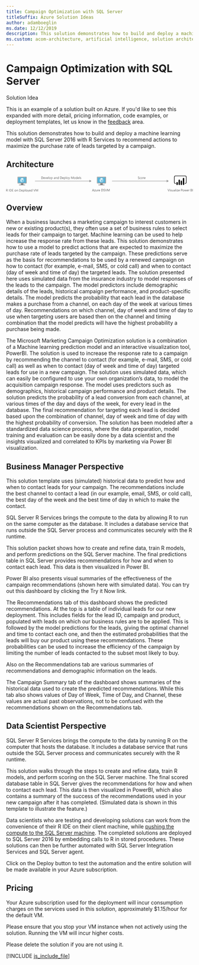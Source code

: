 ```yaml
---
title: Campaign Optimization with SQL Server
titleSuffix: Azure Solution Ideas
author: adamboeglin
ms.date: 12/12/2019
description: This solution demonstrates how to build and deploy a machine learning model with SQL Server 2016 with R Services to recommend actions to maximize the purchase rate of leads targeted by a campaign.
ms.custom: acom-architecture, artificial intelligence, solution architectures, Azure, ai gallery
---
```

# Campaign Optimization with SQL Server

<div class="alert">
    <p class="alert-title">
        <span class="icon is-left" aria-hidden="true">
            <span class="icon docon docon-lightbulb" role="presentation"></span>
        </span>Solution Idea</p>
    <p>This is an example of a solution built on Azure. If you'd like to see this expanded with more detail, pricing information, code examples, or deployment templates, let us know in the <a href="#feedback">feedback</a> area.</p>
</div>

This solution demonstrates how to build and deploy a machine learning model with SQL Server 2016 with R Services to recommend actions to maximize the purchase rate of leads targeted by a campaign.

## Architecture

<svg class="architecture-diagram" aria-labelledby="campaign-optimization-with-sql-server" height="71.779" viewbox="0 0 811.074 71.779" width="811.074" xmlns="http://www.w3.org/2000/svg">
    <path fill="#969696" d="M124.922 22.731h238.266v1.5H124.922z"/>
    <path fill="#969696" d="M361.655 18.246l9.067 5.235-9.067 5.236V18.246zM459.922 22.731h239.266v1.5H459.922z"/>
    <path fill="#969696" d="M697.655 18.246l9.067 5.235-9.067 5.236V18.246z"/>
    <path d="M382.074 67.9H380.8l-1.039-2.748h-4.156l-.975 2.748h-1.278l3.76-9.8h1.188zm-2.687-3.78l-1.538-4.177a4 4 0 01-.15-.656h-.027a3.733 3.733 0 01-.157.656l-1.524 4.177zM388.247 61.224l-4.147 5.722h4.1v.954h-5.749v-.349l4.149-5.691h-3.753v-.96h5.4zM395.356 67.9h-1.121v-1.1h-.027a2.3 2.3 0 01-2.16 1.271q-2.5 0-2.5-2.98V60.9h1.114v4.006q0 2.215 1.7 2.215a1.719 1.719 0 001.351-.6 2.321 2.321 0 00.529-1.583V60.9h1.121zM401.27 62.037a1.372 1.372 0 00-.848-.226 1.433 1.433 0 00-1.2.677 3.136 3.136 0 00-.481 1.846V67.9h-1.121v-7h1.121v1.442h.027a2.447 2.447 0 01.731-1.152 1.67 1.67 0 011.1-.413 1.837 1.837 0 01.67.1zM407.928 64.683h-4.942a2.614 2.614 0 00.629 1.8 2.167 2.167 0 001.654.636 3.441 3.441 0 002.174-.779v1.06a4.065 4.065 0 01-2.44.67 2.954 2.954 0 01-2.331-.954 3.9 3.9 0 01-.848-2.683 3.832 3.832 0 01.926-2.663 2.973 2.973 0 012.3-1.028 2.63 2.63 0 012.126.889 3.707 3.707 0 01.752 2.468zm-1.148-.95a2.286 2.286 0 00-.468-1.511 1.6 1.6 0 00-1.282-.54 1.809 1.809 0 00-1.347.567 2.574 2.574 0 00-.683 1.484zM413.608 67.9v-9.8h2.707q5.181 0 5.182 4.778a4.811 4.811 0 01-1.439 3.646 5.334 5.334 0 01-3.852 1.378zm1.148-8.764v7.725h1.463a4.155 4.155 0 003-1.032 3.868 3.868 0 001.073-2.926q0-3.768-4.006-3.767zM422.967 67.506v-1.353a2.633 2.633 0 00.558.369 4.349 4.349 0 00.684.276 5.231 5.231 0 00.721.175 4.018 4.018 0 00.67.062 2.624 2.624 0 001.582-.393 1.476 1.476 0 00.35-1.822 2 2 0 00-.482-.537 4.815 4.815 0 00-.729-.465c-.279-.147-.582-.3-.905-.468q-.513-.259-.957-.526a4.13 4.13 0 01-.772-.588 2.451 2.451 0 01-.516-.729 2.479 2.479 0 01.105-2.119 2.519 2.519 0 01.772-.816 3.5 3.5 0 011.091-.479 4.955 4.955 0 011.247-.157 4.783 4.783 0 012.112.349v1.292a3.829 3.829 0 00-2.229-.6 3.636 3.636 0 00-.752.079 2.084 2.084 0 00-.67.256 1.491 1.491 0 00-.479.458 1.216 1.216 0 00-.185.684 1.413 1.413 0 00.14.649 1.6 1.6 0 00.414.5 4.121 4.121 0 00.666.438q.394.212.906.465t1 .547a4.573 4.573 0 01.827.636 2.815 2.815 0 01.563.772 2.163 2.163 0 01.209.971 2.472 2.472 0 01-.283 1.228 2.341 2.341 0 01-.766.816 3.379 3.379 0 01-1.111.455 6.129 6.129 0 01-1.326.14 5.326 5.326 0 01-.574-.038q-.343-.037-.7-.109a5.43 5.43 0 01-.674-.178 2.09 2.09 0 01-.507-.24zM438.149 58.1l-3.63 9.8h-1.265l-3.554-9.8h1.278l2.714 7.772a4.68 4.68 0 01.2.868h.027a4.217 4.217 0 01.226-.882l2.769-7.759zM449.552 67.9h-1.142v-6.574q0-.779.1-1.907h-.027a6.194 6.194 0 01-.294.95l-3.35 7.533h-.561l-3.343-7.479a5.8 5.8 0 01-.294-1h-.027q.054.589.055 1.921V67.9h-1.107v-9.8h1.518l3.008 6.836a8.77 8.77 0 01.451 1.176h.041c.2-.538.354-.938.472-1.2l3.069-6.809h1.436zM572.794 13.506v-1.353a2.625 2.625 0 00.557.369 4.466 4.466 0 00.684.276 5.349 5.349 0 00.722.175 4.018 4.018 0 00.67.062 2.631 2.631 0 001.583-.393 1.333 1.333 0 00.522-1.132 1.317 1.317 0 00-.175-.69 1.961 1.961 0 00-.481-.537 4.9 4.9 0 00-.728-.465q-.422-.221-.906-.468-.513-.259-.957-.526a4.1 4.1 0 01-.772-.588 2.472 2.472 0 01-.513-.729 2.252 2.252 0 01-.187-.953 2.241 2.241 0 01.294-1.166 2.529 2.529 0 01.772-.816 3.5 3.5 0 011.09-.479 4.968 4.968 0 011.248-.157 4.783 4.783 0 012.112.349v1.291a3.826 3.826 0 00-2.229-.6 3.643 3.643 0 00-.752.079 2.093 2.093 0 00-.67.256 1.491 1.491 0 00-.479.458 1.216 1.216 0 00-.185.684 1.4 1.4 0 00.141.649 1.584 1.584 0 00.413.5 4.132 4.132 0 00.667.438q.393.212.905.465t1 .547a4.573 4.573 0 01.827.636 2.859 2.859 0 01.564.772 2.176 2.176 0 01.208.971 2.462 2.462 0 01-.284 1.228 2.315 2.315 0 01-.766.816 3.357 3.357 0 01-1.11.455 6.122 6.122 0 01-1.326.14 5.326 5.326 0 01-.574-.038q-.341-.037-.7-.109a5.325 5.325 0 01-.673-.178 2.048 2.048 0 01-.512-.239zM585.311 13.581a3.637 3.637 0 01-1.914.485 3.174 3.174 0 01-2.417-.974 3.536 3.536 0 01-.919-2.526 3.877 3.877 0 01.991-2.778 3.465 3.465 0 012.646-1.05 3.688 3.688 0 011.627.342v1.149a2.852 2.852 0 00-1.668-.547 2.259 2.259 0 00-1.761.769 2.926 2.926 0 00-.687 2.021 2.782 2.782 0 00.646 1.941 2.23 2.23 0 001.733.711 2.807 2.807 0 001.723-.608zM589.932 14.067a3.245 3.245 0 01-2.478-.981 3.629 3.629 0 01-.927-2.6 3.784 3.784 0 01.964-2.755 3.468 3.468 0 012.6-.991 3.141 3.141 0 012.444.964 3.824 3.824 0 01.878 2.673 3.761 3.761 0 01-.946 2.683 3.318 3.318 0 01-2.535 1.007zm.082-6.385a2.132 2.132 0 00-1.709.735 3.017 3.017 0 00-.629 2.026 2.855 2.855 0 00.636 1.962 2.161 2.161 0 001.7.718 2.049 2.049 0 001.671-.7 3.048 3.048 0 00.585-2 3.1 3.1 0 00-.585-2.023 2.039 2.039 0 00-1.669-.718zM598.859 8.037a1.372 1.372 0 00-.848-.226 1.433 1.433 0 00-1.2.677 3.136 3.136 0 00-.481 1.846V13.9h-1.121v-7h1.121v1.445h.027a2.447 2.447 0 01.731-1.152 1.67 1.67 0 011.1-.413 1.837 1.837 0 01.67.1zM605.518 10.683h-4.942a2.614 2.614 0 00.629 1.8 2.167 2.167 0 001.654.636 3.441 3.441 0 002.174-.779v1.06a4.065 4.065 0 01-2.44.67 2.954 2.954 0 01-2.331-.954 3.9 3.9 0 01-.848-2.683 3.832 3.832 0 01.926-2.663 2.973 2.973 0 012.3-1.028 2.63 2.63 0 012.126.889 3.707 3.707 0 01.752 2.468zm-1.148-.95a2.286 2.286 0 00-.468-1.511 1.6 1.6 0 00-1.282-.54 1.809 1.809 0 00-1.347.567 2.574 2.574 0 00-.684 1.483zM152.753 13.9V4.1h2.707q5.181 0 5.182 4.778a4.812 4.812 0 01-1.439 3.646 5.336 5.336 0 01-3.852 1.378zm1.147-8.761v7.725h1.463a4.155 4.155 0 003-1.032 3.87 3.87 0 001.073-2.926q0-3.768-4.006-3.767zM168.045 10.683H163.1a2.616 2.616 0 00.629 1.8 2.167 2.167 0 001.654.636 3.441 3.441 0 002.174-.779v1.06a4.065 4.065 0 01-2.44.67 2.955 2.955 0 01-2.331-.954 3.9 3.9 0 01-.848-2.683 3.83 3.83 0 01.926-2.663 2.971 2.971 0 012.3-1.028 2.631 2.631 0 012.126.889 3.707 3.707 0 01.752 2.468zm-1.148-.95a2.281 2.281 0 00-.468-1.511 1.6 1.6 0 00-1.282-.54 1.808 1.808 0 00-1.347.567 2.577 2.577 0 00-.684 1.483zM175.243 6.9l-2.789 7h-1.1l-2.652-7h1.23l1.777 5.086a4.618 4.618 0 01.246.978h.027a4.576 4.576 0 01.219-.95l1.86-5.114zM181.99 10.683h-4.942a2.616 2.616 0 00.629 1.8 2.167 2.167 0 001.654.636 3.441 3.441 0 002.174-.779v1.06a4.065 4.065 0 01-2.44.67 2.955 2.955 0 01-2.331-.954 3.9 3.9 0 01-.848-2.683 3.83 3.83 0 01.926-2.663 2.971 2.971 0 012.3-1.028 2.631 2.631 0 012.126.889 3.707 3.707 0 01.752 2.468zm-1.148-.95a2.281 2.281 0 00-.468-1.511 1.6 1.6 0 00-1.282-.54 1.808 1.808 0 00-1.347.567 2.577 2.577 0 00-.684 1.483zM184.807 13.9h-1.121V3.539h1.121zM190 14.067a3.246 3.246 0 01-2.478-.981 3.631 3.631 0 01-.926-2.6 3.784 3.784 0 01.964-2.755 3.468 3.468 0 012.6-.991 3.14 3.14 0 012.444.964 3.822 3.822 0 01.878 2.673 3.759 3.759 0 01-.947 2.683A3.316 3.316 0 01190 14.067zm.082-6.385a2.131 2.131 0 00-1.709.735 3.015 3.015 0 00-.629 2.026 2.855 2.855 0 00.636 1.962 2.161 2.161 0 001.7.718 2.051 2.051 0 001.671-.7 3.054 3.054 0 00.584-2 3.107 3.107 0 00-.584-2.023 2.041 2.041 0 00-1.667-.718zM196.428 12.891h-.028v4.231h-1.121V6.9h1.121v1.23h.027a2.651 2.651 0 012.42-1.395 2.563 2.563 0 012.112.94 3.89 3.89 0 01.759 2.519 4.344 4.344 0 01-.854 2.813 2.848 2.848 0 01-2.338 1.056 2.341 2.341 0 01-2.098-1.172zm-.027-2.823v.978a2.084 2.084 0 00.564 1.474 2.012 2.012 0 003.028-.175 3.573 3.573 0 00.578-2.167 2.822 2.822 0 00-.54-1.832 1.789 1.789 0 00-1.463-.663 1.984 1.984 0 00-1.568.68 2.5 2.5 0 00-.6 1.705zM212.355 13.9h-1.121v-1.091h-.027a2.347 2.347 0 01-2.153 1.258 2.3 2.3 0 01-1.637-.554 1.919 1.919 0 01-.591-1.47q0-1.961 2.311-2.283l2.1-.294q0-1.784-1.442-1.784a3.445 3.445 0 00-2.283.861V7.395a4.337 4.337 0 012.379-.656q2.468 0 2.468 2.611zm-1.121-3.541l-1.688.232a2.759 2.759 0 00-1.176.386 1.115 1.115 0 00-.4.981 1.067 1.067 0 00.366.837 1.411 1.411 0 00.974.325 1.8 1.8 0 001.377-.585 2.086 2.086 0 00.543-1.479zM220.278 13.9h-1.121V9.91q0-2.228-1.627-2.229a1.766 1.766 0 00-1.391.632 2.346 2.346 0 00-.55 1.6V13.9h-1.121v-7h1.121v1.165h.027a2.526 2.526 0 012.3-1.326 2.142 2.142 0 011.757.741 3.308 3.308 0 01.608 2.144zM228.365 13.9h-1.121v-1.187h-.027a2.824 2.824 0 01-4.515.413 3.853 3.853 0 01-.79-2.56 4.2 4.2 0 01.875-2.782 2.885 2.885 0 012.331-1.046 2.243 2.243 0 012.1 1.135h.027V3.539h1.121zm-1.121-3.165v-1.03a2 2 0 00-.561-1.436 1.882 1.882 0 00-1.422-.588 1.936 1.936 0 00-1.613.752 3.294 3.294 0 00-.588 2.078 2.966 2.966 0 00.564 1.911 1.843 1.843 0 001.514.7 1.915 1.915 0 001.521-.677 2.522 2.522 0 00.585-1.707zM234.62 13.9V4.1h2.707q5.181 0 5.182 4.778a4.812 4.812 0 01-1.439 3.646 5.336 5.336 0 01-3.852 1.378zm1.148-8.764v7.725h1.463a4.155 4.155 0 003-1.032 3.87 3.87 0 001.073-2.926q0-3.768-4.006-3.767zM249.912 10.683h-4.942a2.616 2.616 0 00.629 1.8 2.167 2.167 0 001.654.636 3.441 3.441 0 002.174-.779v1.06a4.065 4.065 0 01-2.44.67 2.955 2.955 0 01-2.331-.954 3.9 3.9 0 01-.848-2.683 3.83 3.83 0 01.926-2.663 2.971 2.971 0 012.3-1.028 2.631 2.631 0 012.126.889 3.707 3.707 0 01.752 2.468zm-1.148-.95a2.281 2.281 0 00-.468-1.511 1.6 1.6 0 00-1.282-.54 1.808 1.808 0 00-1.347.567 2.577 2.577 0 00-.684 1.483zM252.756 12.891h-.027v4.231h-1.121V6.9h1.121v1.23h.027a2.651 2.651 0 012.42-1.395 2.563 2.563 0 012.112.94 3.89 3.89 0 01.759 2.519 4.344 4.344 0 01-.854 2.813 2.848 2.848 0 01-2.338 1.056 2.341 2.341 0 01-2.099-1.172zm-.027-2.823v.978a2.084 2.084 0 00.564 1.474 2.012 2.012 0 003.028-.175 3.573 3.573 0 00.578-2.167 2.822 2.822 0 00-.54-1.832 1.789 1.789 0 00-1.463-.663 1.984 1.984 0 00-1.572.681 2.5 2.5 0 00-.595 1.704zM260.959 13.9h-1.121V3.539h1.121zM266.154 14.067a3.246 3.246 0 01-2.478-.981 3.631 3.631 0 01-.926-2.6 3.784 3.784 0 01.964-2.755 3.468 3.468 0 012.6-.991 3.14 3.14 0 012.444.964 3.822 3.822 0 01.878 2.673 3.759 3.759 0 01-.947 2.683 3.316 3.316 0 01-2.535 1.007zm.082-6.385a2.131 2.131 0 00-1.709.735 3.015 3.015 0 00-.629 2.026 2.855 2.855 0 00.636 1.962 2.161 2.161 0 001.7.718 2.051 2.051 0 001.671-.7 3.054 3.054 0 00.584-2 3.107 3.107 0 00-.584-2.023 2.041 2.041 0 00-1.669-.718zM277 6.9l-3.22 8.121q-.861 2.174-2.42 2.174a2.586 2.586 0 01-.731-.089v-1a2.076 2.076 0 00.663.123 1.374 1.374 0 001.271-1.012l.561-1.326-2.731-6.991h1.244l1.894 5.387q.034.1.144.533h.041q.034-.164.137-.52l1.989-5.4zM292.186 13.9h-1.142V7.326q0-.779.1-1.907h-.027a6.085 6.085 0 01-.294.95l-3.35 7.533h-.561l-3.343-7.479a5.889 5.889 0 01-.294-1h-.027q.054.589.055 1.921V13.9h-1.107V4.1h1.518l3.008 6.836a8.77 8.77 0 01.451 1.176h.041c.2-.538.353-.938.472-1.2L290.75 4.1h1.436zM297.538 14.067a3.247 3.247 0 01-2.479-.981 3.632 3.632 0 01-.926-2.6 3.784 3.784 0 01.967-2.756 3.468 3.468 0 012.6-.991 3.138 3.138 0 012.443.964 3.82 3.82 0 01.879 2.673 3.757 3.757 0 01-.947 2.683 3.314 3.314 0 01-2.537 1.008zm.082-6.385a2.13 2.13 0 00-1.709.735 3.012 3.012 0 00-.629 2.026 2.855 2.855 0 00.636 1.962 2.161 2.161 0 001.7.718 2.054 2.054 0 001.672-.7 3.059 3.059 0 00.584-2 3.113 3.113 0 00-.584-2.023 2.044 2.044 0 00-1.67-.718zM308.79 13.9h-1.121v-1.187h-.027a2.589 2.589 0 01-2.406 1.354 2.616 2.616 0 01-2.109-.94 3.859 3.859 0 01-.789-2.56 4.192 4.192 0 01.875-2.782 2.885 2.885 0 012.331-1.046 2.243 2.243 0 012.1 1.135h.027V3.539h1.121zm-1.121-3.165v-1.03a2 2 0 00-.561-1.436 1.882 1.882 0 00-1.422-.588 1.936 1.936 0 00-1.613.752 3.291 3.291 0 00-.588 2.078 2.961 2.961 0 00.564 1.911 1.841 1.841 0 001.514.7 1.918 1.918 0 001.521-.677 2.527 2.527 0 00.585-1.707zM316.686 10.683h-4.942a2.614 2.614 0 00.629 1.8 2.167 2.167 0 001.654.636 3.441 3.441 0 002.174-.779v1.06a4.065 4.065 0 01-2.44.67 2.954 2.954 0 01-2.331-.954 3.9 3.9 0 01-.848-2.683 3.832 3.832 0 01.926-2.663 2.973 2.973 0 012.3-1.028 2.63 2.63 0 012.126.889 3.707 3.707 0 01.752 2.468zm-1.148-.95a2.286 2.286 0 00-.468-1.511 1.6 1.6 0 00-1.282-.54 1.809 1.809 0 00-1.347.567 2.574 2.574 0 00-.684 1.483zM319.5 13.9h-1.121V3.539h1.121zM321.348 13.65v-1.2a3.316 3.316 0 002.017.677q1.477 0 1.477-.984a.854.854 0 00-.127-.476 1.258 1.258 0 00-.342-.345 2.584 2.584 0 00-.506-.271c-.193-.079-.4-.162-.625-.249a8.022 8.022 0 01-.816-.372 2.48 2.48 0 01-.588-.424 1.559 1.559 0 01-.355-.537 1.9 1.9 0 01-.12-.7 1.677 1.677 0 01.226-.872 1.994 1.994 0 01.6-.635 2.768 2.768 0 01.857-.387 3.842 3.842 0 011-.13 4.01 4.01 0 011.627.314v1.129a3.173 3.173 0 00-1.777-.506 2.112 2.112 0 00-.567.071 1.391 1.391 0 00-.434.2.936.936 0 00-.281.312.823.823 0 00-.1.4.966.966 0 00.1.458 1.01 1.01 0 00.291.328 2.225 2.225 0 00.465.26c.182.078.39.162.622.253a8.453 8.453 0 01.834.366 2.808 2.808 0 01.629.424 1.638 1.638 0 01.4.543 1.749 1.749 0 01.141.731 1.726 1.726 0 01-.229.9 1.971 1.971 0 01-.612.636 2.821 2.821 0 01-.882.376 4.358 4.358 0 01-1.046.123 3.979 3.979 0 01-1.879-.413zM710.251 58.1l-3.63 9.8h-1.265l-3.556-9.8h1.278l2.714 7.772a4.68 4.68 0 01.2.868h.027a4.217 4.217 0 01.226-.882l2.769-7.759zM712.083 59.125a.71.71 0 01-.513-.205.69.69 0 01-.212-.52.719.719 0 01.725-.731.724.724 0 01.523.209.731.731 0 010 1.035.723.723 0 01-.523.212zm.547 8.777h-1.121v-7h1.121zM714.476 67.65v-1.2a3.318 3.318 0 002.017.677q1.477 0 1.477-.984a.861.861 0 00-.126-.476 1.3 1.3 0 00-.342-.345 2.671 2.671 0 00-.506-.271 34.39 34.39 0 00-.626-.249 8.246 8.246 0 01-.817-.372 2.541 2.541 0 01-.588-.424 1.6 1.6 0 01-.355-.537 1.916 1.916 0 01-.119-.7 1.677 1.677 0 01.226-.872 1.994 1.994 0 01.6-.635 2.764 2.764 0 01.858-.387 3.824 3.824 0 01.994-.13 4.013 4.013 0 011.627.314v1.135a3.175 3.175 0 00-1.777-.506 2.117 2.117 0 00-.567.071 1.407 1.407 0 00-.435.2.93.93 0 00-.279.312.813.813 0 00-.1.4.954.954 0 00.1.458 1 1 0 00.29.328 2.25 2.25 0 00.465.26q.274.117.622.253a8.453 8.453 0 01.834.366 2.831 2.831 0 01.629.424 1.655 1.655 0 01.4.543 1.764 1.764 0 01.14.731 1.717 1.717 0 01-.229.9 1.958 1.958 0 01-.611.636 2.821 2.821 0 01-.882.376 4.358 4.358 0 01-1.046.123 3.977 3.977 0 01-1.874-.419zM726.5 67.9h-1.121v-1.1h-.027a2.3 2.3 0 01-2.16 1.271q-2.5 0-2.5-2.98V60.9h1.108v4.006q0 2.215 1.7 2.215a1.716 1.716 0 001.35-.6 2.317 2.317 0 00.53-1.583V60.9h1.12zM733.773 67.9h-1.121v-1.091h-.027a2.347 2.347 0 01-2.153 1.258 2.3 2.3 0 01-1.637-.554 1.918 1.918 0 01-.592-1.47q0-1.961 2.311-2.283l2.1-.294q0-1.784-1.442-1.784a3.444 3.444 0 00-2.283.861v-1.148a4.335 4.335 0 012.379-.656q2.467 0 2.468 2.611zm-1.121-3.541l-1.688.232a2.756 2.756 0 00-1.176.386 1.115 1.115 0 00-.4.981 1.068 1.068 0 00.365.837 1.413 1.413 0 00.975.325 1.794 1.794 0 001.377-.585 2.082 2.082 0 00.544-1.479zM737.007 67.9h-1.121V57.539h1.121zM739.851 59.125a.71.71 0 01-.513-.205.69.69 0 01-.212-.52.719.719 0 01.725-.731.724.724 0 01.523.209.731.731 0 010 1.035.723.723 0 01-.523.212zm.549 8.775h-1.121v-7h1.121zM747.548 61.224l-4.143 5.722h4.1v.954h-5.749v-.349l4.144-5.691h-3.753v-.96h5.4zM754.623 64.683h-4.942a2.614 2.614 0 00.629 1.8 2.167 2.167 0 001.654.636 3.441 3.441 0 002.174-.779v1.06a4.065 4.065 0 01-2.44.67 2.954 2.954 0 01-2.331-.954 3.9 3.9 0 01-.848-2.683 3.832 3.832 0 01.926-2.663 2.973 2.973 0 012.3-1.028 2.63 2.63 0 012.126.889 3.707 3.707 0 01.752 2.468zm-1.148-.95a2.286 2.286 0 00-.468-1.511 1.6 1.6 0 00-1.282-.54 1.809 1.809 0 00-1.347.567 2.574 2.574 0 00-.684 1.483zM761.452 64.2v3.7H760.3v-9.8h2.7a3.556 3.556 0 012.438.766 2.735 2.735 0 01.864 2.16 2.973 2.973 0 01-.96 2.283 3.671 3.671 0 01-2.595.889zm0-5.059v4.02h1.2a2.682 2.682 0 001.814-.544 1.918 1.918 0 00.626-1.534q0-1.941-2.3-1.941zM770.4 68.067a3.245 3.245 0 01-2.478-.981 3.629 3.629 0 01-.927-2.6 3.784 3.784 0 01.964-2.755 3.468 3.468 0 012.6-.991 3.141 3.141 0 012.444.964 3.824 3.824 0 01.878 2.673 3.761 3.761 0 01-.946 2.683 3.318 3.318 0 01-2.535 1.007zm.082-6.385a2.132 2.132 0 00-1.709.735 3.017 3.017 0 00-.629 2.026 2.855 2.855 0 00.636 1.962 2.161 2.161 0 001.7.718 2.049 2.049 0 001.671-.7 3.048 3.048 0 00.585-2 3.1 3.1 0 00-.585-2.023 2.039 2.039 0 00-1.669-.718zM784.5 60.9l-2.1 7h-1.162l-1.442-5.011a3.293 3.293 0 01-.109-.649h-.027a3.066 3.066 0 01-.144.636l-1.569 5.024h-1.121l-2.119-7h1.176l1.449 5.264a3.167 3.167 0 01.1.629h.055a2.942 2.942 0 01.123-.643l1.613-5.25h1.025l1.449 5.277a3.8 3.8 0 01.1.629h.055a2.886 2.886 0 01.116-.629l1.422-5.277zM791.353 64.683h-4.943a2.618 2.618 0 00.629 1.8 2.168 2.168 0 001.654.636 3.441 3.441 0 002.174-.779v1.06a4.065 4.065 0 01-2.44.67 2.956 2.956 0 01-2.331-.954 3.9 3.9 0 01-.848-2.683 3.828 3.828 0 01.927-2.663 2.969 2.969 0 012.3-1.028 2.632 2.632 0 012.126.889 3.707 3.707 0 01.752 2.468zm-1.148-.95a2.276 2.276 0 00-.469-1.511 1.6 1.6 0 00-1.281-.54 1.808 1.808 0 00-1.347.567 2.58 2.58 0 00-.684 1.483zM796.7 62.037a1.372 1.372 0 00-.848-.226 1.429 1.429 0 00-1.2.677 3.122 3.122 0 00-.482 1.846V67.9h-1.121v-7h1.121v1.442h.027a2.447 2.447 0 01.731-1.152 1.668 1.668 0 011.1-.413 1.841 1.841 0 01.67.1zM801.9 67.9v-9.8h2.789a3.053 3.053 0 012.017.622 2.012 2.012 0 01.745 1.62 2.385 2.385 0 01-.451 1.449 2.432 2.432 0 01-1.244.875v.027a2.49 2.49 0 011.586.749 2.3 2.3 0 01.595 1.644 2.562 2.562 0 01-.9 2.037 3.358 3.358 0 01-2.276.779zm1.148-8.764V62.3h1.176a2.23 2.23 0 001.483-.455 1.584 1.584 0 00.54-1.281q0-1.43-1.88-1.429zm0 4.2v3.527h1.559a2.335 2.335 0 001.569-.479 1.641 1.641 0 00.557-1.312q0-1.736-2.365-1.736zM811.074 67.9h-1.148v-9.8h1.148z" fill="#5b5b5b"/>
    <path d="M777.6 35.017h-1.09v-2.18h1.09a4.2 4.2 0 004.195-4.195V6.375a4.2 4.2 0 00-4.195-4.2h-41.3a4.2 4.2 0 00-4.195 4.2v22.269a4.2 4.2 0 004.195 4.195h1.09v2.18h-1.09a6.382 6.382 0 01-6.374-6.375V6.375A6.382 6.382 0 01736.3 0h41.3a6.382 6.382 0 016.375 6.375v22.269a6.382 6.382 0 01-6.375 6.375"/>
    <path d="M743 27.719a2.958 2.958 0 012.958 2.958V37.5A2.958 2.958 0 01743 40.457a2.958 2.958 0 01-2.959-2.957v-6.822a2.958 2.958 0 012.958-2.958zM752.3 40.457a2.959 2.959 0 01-2.959-2.958V19.99a2.959 2.959 0 115.917 0V37.5a2.959 2.959 0 01-2.958 2.959M770.907 40.371a2.959 2.959 0 01-2.959-2.958v-24.8a2.959 2.959 0 015.917 0v24.8a2.959 2.959 0 01-2.958 2.959M761.6 40.457a2.959 2.959 0 01-2.959-2.958V24.492a2.959 2.959 0 115.917 0V37.5a2.959 2.959 0 01-2.958 2.959"/>
    <path d="M74.766 33.889H63.858c1.311 4.627-.45 5.291-8.163 5.291v2.42h26.228v-2.42c-7.713 0-8.469-.661-7.157-5.291" fill="#7a7a7a"/>
    <path d="M86.442 4.579h-35.51a2.269 2.269 0 00-2.18 2.284v24.763a2.256 2.256 0 002.18 2.265h35.51a2.479 2.479 0 002.424-2.265V6.863a2.488 2.488 0 00-2.424-2.284" fill="#a0a1a2"/>
    <path d="M86.467 4.582H50.931a2.268 2.268 0 00-2.18 2.284v24.76a2.256 2.256 0 002.18 2.266h.845z" fill="#fff" opacity=".2"/>
    <path fill="#59b4d9" d="M85.734 7.667v23.137H51.792V7.667h33.942z"/>
    <path fill="#59b4d9" d="M51.792 30.804h.047V7.667l31.031-.046h.002l-31.08.046v23.137z"/>
    <path fill="#a0a1a2" d="M55.695 39.179h26.227v2.424H55.695z"/>
    <path d="M69.224 6.26a.569.569 0 11-.57-.57.57.57 0 01.57.57" fill="#b8d432"/>
    <path d="M69.246 18.534a.223.223 0 01-.108-.03l-7.063-4.077a.217.217 0 01-.106-.185.214.214 0 01.106-.185l7.025-4.051a.215.215 0 01.211 0l7.065 4.079a.215.215 0 010 .369L69.355 18.5a.216.216 0 01-.108.03" fill="#fff"/>
    <path d="M68.231 28.443a.2.2 0 01-.108-.029l-7.041-4.064a.209.209 0 01-.109-.185v-8.156a.217.217 0 01.324-.185l7.041 4.063a.224.224 0 01.1.187v8.156a.218.218 0 01-.1.185.225.225 0 01-.107.029" fill="#fff" opacity=".7"/>
    <path d="M70.225 28.443a.23.23 0 01-.111-.029.217.217 0 01-.1-.185v-8.1a.221.221 0 01.1-.185l7.041-4.063a.209.209 0 01.212 0 .211.211 0 01.108.185v8.1a.21.21 0 01-.108.185l-7.039 4.064a.19.19 0 01-.1.029" fill="#fff" opacity=".4"/>
    <path d="M419.9 33.889h-10.91c1.311 4.627-.45 5.291-8.163 5.291v2.42h26.227v-2.42c-7.713 0-8.469-.661-7.157-5.291" fill="#7a7a7a"/>
    <path d="M431.574 4.579h-35.51a2.269 2.269 0 00-2.18 2.284v24.763a2.256 2.256 0 002.18 2.265h35.51A2.479 2.479 0 00434 31.626V6.863a2.488 2.488 0 00-2.424-2.284" fill="#a0a1a2"/>
    <path d="M431.6 4.582h-35.535a2.268 2.268 0 00-2.18 2.284v24.76a2.256 2.256 0 002.18 2.266h.845z" fill="#fff" opacity=".2"/>
    <path fill="#59b4d9" d="M430.866 7.667v23.137h-33.942V7.667h33.942z"/>
    <path fill="#59b4d9" d="M396.924 30.804h.046V7.667l31.032-.046h.001l-31.079.046v23.137z"/>
    <path fill="#a0a1a2" d="M400.827 39.179h26.227v2.424h-26.227z"/>
    <path d="M414.355 6.26a.569.569 0 11-.57-.57.57.57 0 01.57.57" fill="#b8d432"/>
    <path d="M414.378 18.534a.223.223 0 01-.108-.03l-7.063-4.077a.217.217 0 01-.106-.185.214.214 0 01.106-.185l7.021-4.051a.215.215 0 01.211 0l7.065 4.079a.215.215 0 010 .369l-7.018 4.05a.216.216 0 01-.108.03" fill="#fff"/>
    <path d="M413.363 28.443a.2.2 0 01-.108-.029l-7.042-4.064a.209.209 0 01-.109-.185v-8.156a.217.217 0 01.324-.185l7.041 4.063a.224.224 0 01.1.187v8.156a.218.218 0 01-.1.185.225.225 0 01-.107.029" fill="#fff" opacity=".7"/>
    <path d="M415.357 28.443a.23.23 0 01-.111-.029.217.217 0 01-.1-.185v-8.1a.221.221 0 01.1-.185l7.041-4.063a.209.209 0 01.212 0 .211.211 0 01.108.185v8.1a.21.21 0 01-.108.185l-7.039 4.064a.19.19 0 01-.1.029" fill="#fff" opacity=".4"/>
    <path d="M7.027 68.484H5.66l-1.64-2.748a5.9 5.9 0 00-.437-.652 2.471 2.471 0 00-.434-.441 1.523 1.523 0 00-.479-.25 1.992 1.992 0 00-.578-.078h-.944v4.17H0v-9.8h2.926a4.194 4.194 0 011.186.16 2.66 2.66 0 01.943.489 2.27 2.27 0 01.625.817 2.7 2.7 0 01.226 1.145 2.752 2.752 0 01-.154.939 2.46 2.46 0 01-.437.763 2.664 2.664 0 01-.684.571 3.5 3.5 0 01-.9.365v.027a2.022 2.022 0 01.427.25 2.305 2.305 0 01.345.331 4.375 4.375 0 01.325.435c.107.161.227.35.359.563zM1.148 59.72v3.555h1.559a2.355 2.355 0 00.8-.13 1.86 1.86 0 00.632-.372 1.7 1.7 0 00.417-.6 1.993 1.993 0 00.15-.789 1.536 1.536 0 00-.509-1.227 2.182 2.182 0 00-1.473-.441zM13.357 68.484h-1.148v-9.8h1.148zM15.935 68.484v-9.8h2.707q5.181 0 5.182 4.778a4.817 4.817 0 01-1.439 3.647 5.34 5.34 0 01-3.852 1.377zm1.148-8.764v7.725h1.463a4.151 4.151 0 003-1.032 3.87 3.87 0 001.073-2.926q0-3.766-4.006-3.767zM30.946 68.484h-5.2v-9.8h4.977v1.036H26.9v3.261h3.54v1.032H26.9v3.432h4.047zM39.443 68.648a3.249 3.249 0 01-2.478-.98 3.635 3.635 0 01-.926-2.6A3.786 3.786 0 0137 62.311a3.464 3.464 0 012.6-.991 3.14 3.14 0 012.444.964 3.824 3.824 0 01.878 2.673 3.761 3.761 0 01-.947 2.684 3.319 3.319 0 01-2.532 1.007zm.082-6.385a2.133 2.133 0 00-1.709.737 3.019 3.019 0 00-.629 2.027 2.853 2.853 0 00.636 1.962 2.161 2.161 0 001.7.718A2.049 2.049 0 0041.2 67a3.057 3.057 0 00.584-2 3.109 3.109 0 00-.584-2.023 2.039 2.039 0 00-1.675-.714zM50.531 68.484H49.41v-3.993q0-2.229-1.627-2.229a1.764 1.764 0 00-1.391.633 2.342 2.342 0 00-.55 1.6v3.992h-1.121v-7h1.121v1.162h.027a2.525 2.525 0 012.3-1.326 2.14 2.14 0 011.757.742 3.3 3.3 0 01.608 2.143zM56.629 68.484v-9.8h2.707q5.181 0 5.182 4.778a4.817 4.817 0 01-1.439 3.647 5.34 5.34 0 01-3.852 1.377zm1.148-8.764v7.725h1.463a4.151 4.151 0 003-1.032 3.87 3.87 0 001.073-2.926q0-3.766-4.006-3.767zM71.921 65.264h-4.942a2.616 2.616 0 00.629 1.8 2.167 2.167 0 001.654.636 3.441 3.441 0 002.174-.779v1.053a4.058 4.058 0 01-2.44.67 2.961 2.961 0 01-2.331-.953 3.906 3.906 0 01-.848-2.684 3.824 3.824 0 01.926-2.662 2.969 2.969 0 012.3-1.029 2.634 2.634 0 012.126.889 3.706 3.706 0 01.752 2.468zm-1.148-.95A2.285 2.285 0 0070.3 62.8a1.594 1.594 0 00-1.282-.54 1.812 1.812 0 00-1.347.567 2.571 2.571 0 00-.684 1.483zM74.765 67.472h-.027V71.7h-1.122V61.484h1.121v1.23h.027a2.651 2.651 0 012.42-1.395 2.565 2.565 0 012.112.939 3.9 3.9 0 01.759 2.52 4.336 4.336 0 01-.854 2.813 2.843 2.843 0 01-2.338 1.057 2.343 2.343 0 01-2.098-1.176zm-.027-2.823v.978A2.08 2.08 0 0075.3 67.1a2.011 2.011 0 003.028-.174 3.575 3.575 0 00.578-2.167 2.824 2.824 0 00-.54-1.832 1.787 1.787 0 00-1.463-.663 1.987 1.987 0 00-1.572.68 2.5 2.5 0 00-.594 1.705zM82.968 68.484h-1.121V58.12h1.121zM88.163 68.648a3.249 3.249 0 01-2.478-.98 3.635 3.635 0 01-.926-2.6 3.786 3.786 0 01.964-2.755 3.464 3.464 0 012.6-.991 3.14 3.14 0 012.444.964 3.824 3.824 0 01.878 2.673 3.761 3.761 0 01-.945 2.681 3.319 3.319 0 01-2.537 1.008zm.082-6.385a2.133 2.133 0 00-1.709.737 3.019 3.019 0 00-.629 2.027 2.853 2.853 0 00.636 1.962 2.161 2.161 0 001.7.718 2.049 2.049 0 001.671-.7 3.057 3.057 0 00.584-2 3.109 3.109 0 00-.584-2.023 2.039 2.039 0 00-1.669-.721zM99.012 61.484l-3.22 8.116q-.861 2.174-2.42 2.174a2.551 2.551 0 01-.731-.089v-1a2.076 2.076 0 00.663.123 1.375 1.375 0 001.271-1.008l.561-1.326-2.736-6.99h1.244l1.894 5.387q.034.1.144.533h.041c.022-.109.068-.283.137-.52l1.989-5.4zM105.772 65.264h-4.942a2.616 2.616 0 00.629 1.8 2.167 2.167 0 001.654.636 3.441 3.441 0 002.174-.779v1.053a4.058 4.058 0 01-2.44.67 2.961 2.961 0 01-2.331-.953 3.906 3.906 0 01-.848-2.684 3.824 3.824 0 01.926-2.662 2.969 2.969 0 012.3-1.029 2.634 2.634 0 012.126.889 3.706 3.706 0 01.752 2.468zm-1.148-.95a2.285 2.285 0 00-.468-1.511 1.594 1.594 0 00-1.282-.54 1.812 1.812 0 00-1.347.567 2.571 2.571 0 00-.684 1.483zM113.442 68.484h-1.121v-1.19h-.027a2.588 2.588 0 01-2.406 1.354 2.616 2.616 0 01-2.109-.939 3.858 3.858 0 01-.79-2.561 4.193 4.193 0 01.875-2.782 2.885 2.885 0 012.336-1.046 2.245 2.245 0 012.1 1.135h.027V58.12h1.121zm-1.121-3.165v-1.033a2.005 2.005 0 00-.561-1.436 1.878 1.878 0 00-1.422-.588 1.934 1.934 0 00-1.613.752 3.294 3.294 0 00-.588 2.078A2.961 2.961 0 00108.7 67a1.841 1.841 0 001.514.7 1.915 1.915 0 001.521-.677 2.521 2.521 0 00.586-1.704zM126.984 58.681l-3.63 9.8h-1.264l-3.555-9.8h1.278l2.714 7.772a4.659 4.659 0 01.2.868h.027a4.217 4.217 0 01.226-.882l2.769-7.759zM138.387 68.484h-1.142v-6.577q0-.779.1-1.907h-.027a6.1 6.1 0 01-.294.95l-3.35 7.533h-.561l-3.343-7.479a5.844 5.844 0 01-.294-1h-.027q.054.587.055 1.921v6.563h-1.107v-9.8h1.518l3.008 6.836a8.719 8.719 0 01.451 1.176h.041c.2-.537.353-.939.472-1.2l3.069-6.809h1.436z" fill="#5b5b5b"/>
</svg>

## Overview

When a business launches a marketing campaign to interest customers in new or existing product(s), they often use a set of business rules to select leads for their campaign to target. Machine learning can be used to help increase the response rate from these leads. This solution demonstrates how to use a model to predict actions that are expected to maximize the purchase rate of leads targeted by the campaign. These predictions serve as the basis for recommendations to be used by a renewed campaign on how to contact (for example, e-mail, SMS, or cold call) and when to contact (day of week and time of day) the targeted leads. The solution presented here uses simulated data from the insurance industry to model responses of the leads to the campaign. The model predictors include demographic details of the leads, historical campaign performance, and product-specific details. The model predicts the probability that each lead in the database makes a purchase from a channel, on each day of the week at various times of day. Recommendations on which channel, day of week and time of day to use when targeting users are based then on the channel and timing combination that the model predicts will have the highest probability a purchase being made.

The Microsoft Marketing Campaign Optimization solution is a combination of a Machine learning prediction model and an interactive visualization tool, PowerBI. The solution is used to increase the response rate to a campaign by recommending the channel to contact (for example, e-mail, SMS, or cold call) as well as when to contact (day of week and time of day) targeted leads for use in a new campaign. The solution uses simulated data, which can easily be configured to use your own organization’s data, to model the acquisition campaign response. The model uses predictors such as demographics, historical campaign performance and product details. The solution predicts the probability of a lead conversion from each channel, at various times of the day and days of the week, for every lead in the database. The final recommendation for targeting each lead is decided based upon the combination of channel, day of week and time of day with the highest probability of conversion. The solution has been modeled after a standardized data science process, where the data preparation, model training and evaluation can be easily done by a data scientist and the insights visualized and correlated to KPIs by marketing via Power BI visualization.

## Business Manager Perspective

This solution template uses (simulated) historical data to predict how and when to contact leads for your campaign. The recommendations include the best channel to contact a lead (in our example, email, SMS, or cold call), the best day of the week and the best time of day in which to make the contact.

SQL Server R Services brings the compute to the data by allowing R to run on the same computer as the database. It includes a database service that runs outside the SQL Server process and communicates securely with the R runtime.

This solution packet shows how to create and refine data, train R models, and perform predictions on the SQL Server machine. The final predictions table in SQL Server provides recommendations for how and when to contact each lead. This data is then visualized in Power BI.

Power BI also presents visual summaries of the effectiveness of the campaign recommendations (shown here with simulated data). You can try out this dashboard by clicking the Try it Now link.

The Recommendations tab of this dashboard shows the predicted recommendations. At the top is a table of individual leads for our new deployment. This includes fields for the lead ID, campaign and product, populated with leads on which our business rules are to be applied. This is followed by the model predictions for the leads, giving the optimal channel and time to contact each one, and then the estimated probabilities that the leads will buy our product using these recommendations. These probabilities can be used to increase the efficiency of the campaign by limiting the number of leads contacted to the subset most likely to buy.

Also on the Recommendations tab are various summaries of recommendations and demographic information on the leads.

The Campaign Summary tab of the dashboard shows summaries of the historical data used to create the predicted recommendations. While this tab also shows values of Day of Week, Time of Day, and Channel, these values are actual past observations, not to be confused with the recommendations shown on the Recommendations tab.

## Data Scientist Perspective

SQL Server R Services brings the compute to the data by running R on the computer that hosts the database. It includes a database service that runs outside the SQL Server process and communicates securely with the R runtime.

This solution walks through the steps to create and refine data, train R models, and perform scoring on the SQL Server machine. The final scored database table in SQL Server gives the recommendations for how and when to contact each lead. This data is then visualized in PowerBI, which also contains a summary of the success of the recommendations used in your new campaign after it has completed. (Simulated data is shown in this template to illustrate the feature.)

Data scientists who are testing and developing solutions can work from the convenience of their R IDE on their client machine, while [pushing the compute to the SQL Server machine](/sql/advanced-analytics/r/getting-started-with-sql-server-r-services/). The completed solutions are deployed to SQL Server 2016 by embedding calls to R in stored procedures. These solutions can then be further automated with SQL Server Integration Services and SQL Server agent.

Click on the Deploy button to test the automation and the entire solution will be made available in your Azure subscription.

## Pricing

Your Azure subscription used for the deployment will incur consumption charges on the services used in this solution, approximately $1.15/hour for the default VM.

Please ensure that you stop your VM instance when not actively using the solution. Running the VM will incur higher costs.

Please delete the solution if you are not using it.

[!INCLUDE [js_include_file](../../_js/index.md)]

